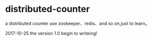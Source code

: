 # distributed-counter
a  distributed counter use zookeeper、redis、and so on,just to learn。

2017-10-25 
 the version 1.0 begin to writeing!
